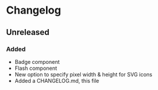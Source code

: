 # Changelog

## Unreleased

### Added

* Badge component
* Flash component
* New option to specify pixel width & height for SVG icons
* Added a CHANGELOG.md, this file
